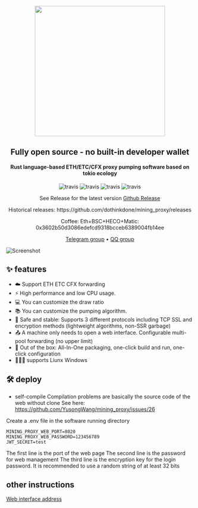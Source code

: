<h1 align="center">
  <br>
  <img src="https://raw.githubusercontent.com/YusongWang/mining_proxy/9ec34e9d780866ab8792df09a9d6ec0b0f01b013/images/logo.png" width="350"/>
</h1>

<h2 align="center">Fully open source - no built-in developer wallet</h2>
<h4 align="center">Rust language-based ETH/ETC/CFX proxy pumping software based on tokio ecology</h4>

<p align="center">
  <a>
    <img src="https://img.shields.io/badge/Release-v0.2.2-orgin.svg" alt="travis">
  </a>
  <a>
    <img src="https://img.shields.io/badge/Last_Update-2022_02_08-orgin.svg" alt="travis">
  </a>
  <a>
    <img src="https://img.shields.io/badge/Language-Rust-green.svg" alt="travis">
  </a>
  <a>
    <img src="https://img.shields.io/badge/License-Apache-green.svg" alt="travis">
  </a>
</p>
<p align="center">See Release for the latest version <a href="https://github.com/YusongWang/mining_proxy/releases">Github Release</a></p>
<p align="center">Historical releases: https://github.com/dothinkdone/mining_proxy/releases</p>
<p align="center">
Coffee: Eth+BSC+HECO+Matic: 0x3602b50d3086edefcd9318bcceb6389004fb14ee
</p>

<p align="center">
  <a href="https://t.me/+ZkUDlH2Fecc3MGM1">Telegram group</a> •
  <a href="https://jq.qq.com/?_wv=1027&k=AWfknDiw">QQ group</a>
</p>

![Screenshot](https://raw.githubusercontent.com/YusongWang/mining_proxy/master/doc/images/web.jpg)

## :sparkles: features

- :cloud: Support ETH ETC CFX forwarding
- :zap: High performance and low CPU usage.
- 💻 You can customize the draw ratio
- 📚 You can customize the pumping algorithm.
- 💾 Safe and stable: Supports 3 different protocols including TCP SSL and encryption methods (lightweight algorithms, non-SSR garbage)
- :outbox_tray: A machine only needs to open a web interface. Configurable multi-pool forwarding (no upper limit)
- :rocket: Out of the box: All-In-One packaging, one-click build and run, one-click configuration
- :family_woman_girl_boy: supports Liunx Windows

## :hammer_and_wrench: deploy

- self-compile
Compilation problems are basically the source code of the web without clone
See here: https://github.com/YusongWang/mining_proxy/issues/26

Create a .env file in the software running directory
````env
MINING_PROXY_WEB_PORT=8020
MINING_PROXY_WEB_PASSWORD=123456789
JWT_SECRET=test
````
The first line is the port of the web page
The second line is the password for web management
The third line is the encryption key for the login password. It is recommended to use a random string of at least 32 bits


## other instructions
<a href="https://github.com/YusongWang/mining_proxy_web">Web interface address</a><br>